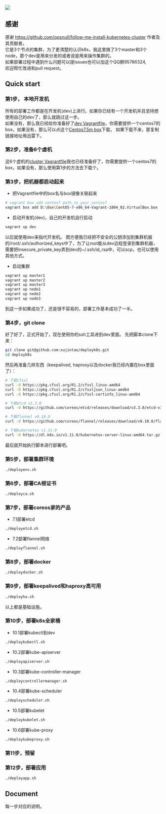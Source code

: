 ![](https://github.com/xujintao/deployk8s/blob/master/deployk8s.jpg)

## 感谢
感谢 https://github.com/opsnull/follow-me-install-kubernetes-cluster 作者及其贡献者。  
它是3个节点的集群，为了更清楚的认识k8s，我这里搞了3个master和3个node，那个dev是用来分发的或者说是用来操作集群的。  
如果部署过程中遇到什么问题可以提issues也可以加这个QQ群95786324,  
欢迎帮忙改进和pull request。

## Quick start
### 第1步， 本地开发机  
所有的部署工作都是在开发机(dev)上进行。如果你已经有一个开发机并且坚持想使用自己的dev了，那么就跳过这一步。  
如果没有，那么我已经给你准备好了[dev Vagrantfile](https://github.com/xujintao/deployk8s/blob/master/Vagrantfile)，你需要提供一个centos7的box，如果没有，那么可以点这个[Centos7.5m box](https://vagrantcloud.com/centos/boxes/7/versions/1804.02/providers/virtualbox.box)下载，  如果下载不来，那复制链接地址用迅雷下。

### 第2步，准备6个虚机  
这6个虚机的[cluster Vagrantfile](https://github.com/xujintao/deployk8s/blob/master/vagrant-cluster/Vagrantfile)我也已经准备好了，你需要提供一个centos7的box，如果没有，那么使用第1步的方法去下载个。

### 第3步，把机器都启动起来  
* 把Vagrantfile中的box名与box镜像关联起来
```sh
# vagrant box add centos7 path_to_your_centos7
vagrant box add D:\Box\CentOS-7-x86_64-Vagrant-1804_02.VirtualBox.box
```
* 启动开发机(dev)，自己的开发机自行启动  
```sh
vagrant up dev
```
以后就使用dev来指代开发机。
图方便我已经把不安全的公钥添加到集群机器的/root/.ssh/authorized_keys中了，为了让root能从dev远程登录到集群机器，需要把insecure_private_key弄到dev的~/.ssh/id_rsa中，可以scp，也可以使用其他方式。

* 启动集群  
```sh
vagrant up master1
vagrant up master2
vagrant up master3
vagrant up node1
vagrant up node2
vagrant up node3
```
到这一步如果成功了，还是很不容易的，部署工作基本成功了一半。

### 第4步，git clone  
好了好了，正式开始了，现在使用你的ssh工具进到dev里面。
先把脚本clone下来：
```sh
git clone git@github.com:xujintao/deployk8s.git
cd deployk8s
```
然后再准备几样东西（keepalived, haproxy以及docker我已经内置在box里面了）：
```sh
# 下载cfssl
curl -O https://pkg.cfssl.org/R1.2/cfssl_linux-amd64
curl -O https://pkg.cfssl.org/R1.2/cfssljson_linux-amd64
curl -O https://pkg.cfssl.org/R1.2/cfssl-certinfo_linux-amd64

# 下载etcd v3.3.8
curl -O https://github.com/coreos/etcd/releases/download/v3.3.8/etcd-v3.3.8-linux-amd64.tar.gz

# 下载flannel v0.10.0
curl -O https://github.com/coreos/flannel/releases/download/v0.10.0/flannel-v0.10.0-linux-amd64.tar.gz

# 下载kubernetes v1.11.0
curl -O https://dl.k8s.io/v1.11.0/kubernetes-server-linux-amd64.tar.gz
```
最后就开始执行脚本进行部署吧。

### 第5步，部署集群环境  
```sh
./deployenv.sh
```

### 第6步，部署CA根证书  
```sh
./deployca.sh
```

### 第7步，部署coreos家的产品
* 7.1部署etcd  
```sh
./deployetcd.sh
```

* 7.2部署flannel网络  
```sh
./deployflannel.sh
```

### 第8步，部署docker  
```sh
./deploydocker.sh
```

### 第9步，部署keepalived和haproxy高可用  
```sh
./deployha.sh
```

以上都是基础设施。

### 第10步，部署k8s全家桶  
* 10.1部署kubectl到dev  
```sh
./deploykubectl.sh
```

* 10.2部署kube-apiserver  
```sh
./deployapiserver.sh
```

* 10.3部署kube-controller-manager  
```sh
./deploycontrollermanager.sh
```

* 10.4部署kube-scheduler  
```sh
./deployscheduler.sh
```

* 10.5部署kubelet  
```sh
./deploykubelet.sh
```

* 10.6部署kube-proxy  
```sh
./deploykubeproxy.sh
```

### 第11步，预留  

### 第12步，部署应用  
```sh
./deployapp.sh
```

## Document
每一步对应的说明。


